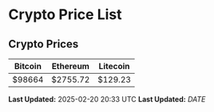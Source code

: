 # Crypto Price List

## Crypto Prices
| Bitcoin | Ethereum | Litecoin |
| ------- | -------- | -------- |
| $98664 | $2755.72 | $129.23 |
**Last Updated:** 2025-02-20 20:33 UTC
**Last Updated:** $DATE$

